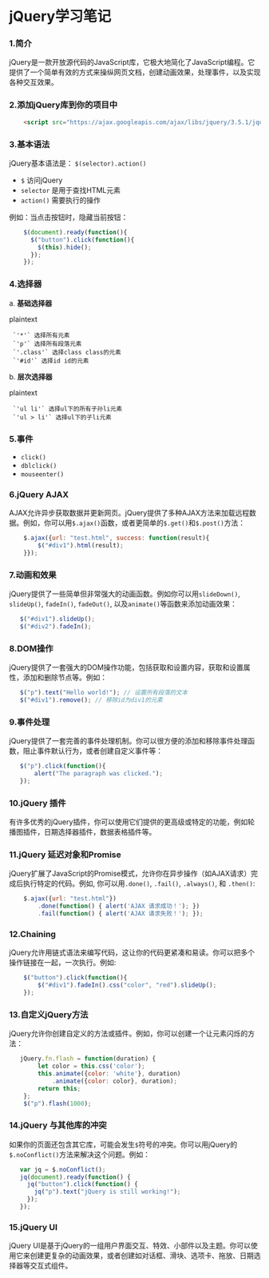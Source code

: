 # jQuery学习笔记

### **1.简介**

jQuery是一款开放源代码的JavaScript库，它极大地简化了JavaScript编程。它提供了一个简单有效的方式来操纵网页文档，创建动画效果，处理事件，以及实现各种交互效果。



### **2.添加jQuery库到你的项目中**

```html
    <script src="https://ajax.googleapis.com/ajax/libs/jquery/3.5.1/jquery.min.js"></script>
```



### **3.基本语法**

jQuery基本语法是： `$(selector).action()`

- `$` 访问jQuery
- `selector` 是用于查找HTML元素
- `action()` 需要执行的操作

例如：当点击按钮时，隐藏当前按钮：

```javascript
    $(document).ready(function(){
      $("button").click(function(){
        $(this).hide();
      });
    });
```



### 4.**选择器**

a. **基础选择器**

plaintext

```plaintext
 `'*'` 选择所有元素
 `'p'` 选择所有段落元素
 `'.class'` 选择class class的元素
 `'#id'` 选择id id的元素
```



b. **层次选择器**

plaintext

```plaintext
 `'ul li'` 选择ul下的所有子孙li元素
 `'ul > li'` 选择ul下的子li元素
```



### **5.事件**

- `click()`
- `dblclick()`
- `mouseenter()`



### **6.jQuery AJAX**

AJAX允许异步获取数据并更新网页。jQuery提供了多种AJAX方法来加载远程数据。例如，你可以用`$.ajax()`函数，或者更简单的`$.get()`和`$.post()`方法：



```javascript
    $.ajax({url: "test.html", success: function(result){
        $("#div1").html(result);
    }});
```



### **7.动画和效果**

jQuery提供了一些简单但非常强大的动画函数。例如你可以用`slideDown()`, `slideUp()`, `fadeIn()`, `fadeOut()`, 以及`animate()`等函数来添加动画效果：



```javascript
   $("#div1").slideUp();
   $("#div2").fadeIn();
```



### 8.**DOM操作**

jQuery提供了一套强大的DOM操作功能，包括获取和设置内容，获取和设置属性，添加和删除节点等。例如：

```javascript
   $("p").text("Hello world!"); // 设置所有段落的文本
   $("#div1").remove(); // 移除id为div1的元素
```



### 9.**事件处理**

jQuery提供了一套完善的事件处理机制。你可以很方便的添加和移除事件处理函数，阻止事件默认行为，或者创建自定义事件等：

```javascript
   $("p").click(function(){
       alert("The paragraph was clicked.");
   });
```



### **10.jQuery 插件**

有许多优秀的jQuery插件，你可以使用它们提供的更高级或特定的功能，例如轮播图插件，日期选择器插件，数据表格插件等。



### **11.jQuery 延迟对象和Promise**

jQuery扩展了JavaScript的Promise模式，允许你在异步操作（如AJAX请求）完成后执行特定的代码。例如, 你可以用`.done()`, `.fail()`, `.always()`, 和 `.then()`:

```javascript
    $.ajax({url: "test.html"})
        .done(function() { alert('AJAX 请求成功！'); })
        .fail(function() { alert('AJAX 请求失败！'); });
```



### **12.Chaining**

jQuery允许用链式语法来编写代码，这让你的代码更紧凑和易读。你可以把多个操作链接在一起，一次执行。例如:

```javascript
    $("button").click(function(){
        $("#div1").fadeIn().css("color", "red").slideUp();
    });
```



### **13.自定义jQuery方法**

jQuery允许你创建自定义的方法或插件。例如，你可以创建一个让元素闪烁的方法：

```javascript
   jQuery.fn.flash = function(duration) {  
        let color = this.css('color'); 
        this.animate({color: 'white'}, duration)
            .animate({color: color}, duration);
        return this;  
    };
    $("p").flash(1000);
```



### **14.jQuery 与其他库的冲突**

如果你的页面还包含其它库，可能会发生`$`符号的冲突。你可以用jQuery的`$.noConflict()`方法来解决这个问题。例如：

```javascript
   var jq = $.noConflict();
   jq(document).ready(function() {
     jq("button").click(function() {
       jq("p").text("jQuery is still working!");
     });
   });
```



### **15.jQuery UI**

jQuery UI是基于jQuery的一组用户界面交互、特效、小部件以及主题。你可以使用它来创建更复杂的动画效果，或者创建如对话框、滑块、选项卡、拖放、日期选择器等交互式组件。
